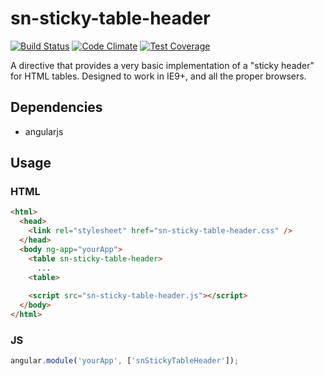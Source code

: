 # sn-sticky-table-header 

[![Build Status](https://travis-ci.org/solnetdigital/solnet-angular-sticky-table-header.svg?branch=master)](https://travis-ci.org/solnetdigital/solnet-angular-sticky-table-header) [![Code Climate](https://codeclimate.com/github/solnetdigital/solnet-angular-sticky-table-header/badges/gpa.svg)](https://codeclimate.com/github/solnetdigital/solnet-angular-sticky-table-header) [![Test Coverage](https://codeclimate.com/github/solnetdigital/solnet-angular-sticky-table-header/badges/coverage.svg)](https://codeclimate.com/github/solnetdigital/solnet-angular-sticky-table-header)

A directive that provides a very basic implementation of a "sticky header" for HTML tables. Designed to work in IE9+, and all the proper browsers.

## Dependencies

 - angularjs
 
## Usage

### HTML

```HTML
<html>
  <head>
    <link rel="stylesheet" href="sn-sticky-table-header.css" />
  </head>
  <body ng-app="yourApp">
    <table sn-sticky-table-header>
      ...
    <table>
    
    <script src="sn-sticky-table-header.js"></script>
  </body>
</html>
```

### JS

```JavaScript
angular.module('yourApp', ['snStickyTableHeader']);
```
